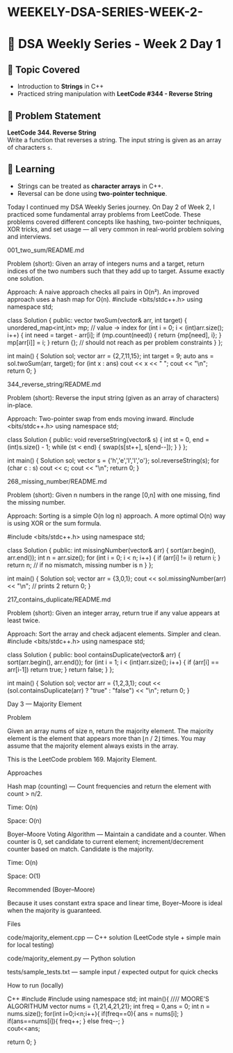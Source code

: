 # WEEKELY-DSA-SERIES-WEEK-2-

# 📘 DSA Weekly Series - Week 2 Day 1

## 🔹 Topic Covered
- Introduction to **Strings** in C++
- Practiced string manipulation with **LeetCode #344 - Reverse String**

## 🚀 Problem Statement
**LeetCode 344. Reverse String**  
Write a function that reverses a string. The input string is given as an array of characters `s`.


## 📝 Learning
- Strings can be treated as **character arrays** in C++.
- Reversal can be done using **two-pointer technique**.


Today I continued my DSA Weekly Series journey. On Day 2 of Week 2, I practiced some fundamental array problems from LeetCode. These problems covered different concepts like hashing, two-pointer techniques, XOR tricks, and set usage — all very common in real-world problem solving and interviews.

001_two_sum/README.md

Problem (short): Given an array of integers nums and a target, return indices of the two numbers such that they add up to target. Assume exactly one solution.

Approach: A naive approach checks all pairs in O(n²). An improved approach uses a hash map for O(n).
#include <bits/stdc++.h>
using namespace std;


class Solution {
public:
vector<int> twoSum(vector<int>& arr, int target) {
unordered_map<int,int> mp; // value -> index
for (int i = 0; i < (int)arr.size(); i++) {
int need = target - arr[i];
if (mp.count(need)) {
return {mp[need], i};
}
mp[arr[i]] = i;
}
return {}; // should not reach as per problem constraints
}
};


int main() {
Solution sol;
vector<int> arr = {2,7,11,15};
int target = 9;
auto ans = sol.twoSum(arr, target);
for (int x : ans) cout << x << " ";
cout << "\n";
return 0;
}


344_reverse_string/README.md

Problem (short): Reverse the input string (given as an array of characters) in-place.

Approach: Two-pointer swap from ends moving inward.
#include <bits/stdc++.h>
using namespace std;


class Solution {
public:
void reverseString(vector<char>& s) {
int st = 0, end = (int)s.size() - 1;
while (st < end) {
swap(s[st++], s[end--]);
}
}
};


int main() {
Solution sol;
vector<char> s = {'h','e','l','l','o'};
sol.reverseString(s);
for (char c : s) cout << c;
cout << "\n";
return 0;
}

268_missing_number/README.md

Problem (short): Given n numbers in the range [0,n] with one missing, find the missing number.

Approach: Sorting is a simple O(n log n) approach. A more optimal O(n) way is using XOR or the sum formula.

#include <bits/stdc++.h>
using namespace std;


class Solution {
public:
int missingNumber(vector<int>& arr) {
sort(arr.begin(), arr.end());
int n = arr.size();
for (int i = 0; i < n; i++) {
if (arr[i] != i) return i;
}
return n; // if no mismatch, missing number is n
}
};


int main() {
Solution sol;
vector<int> arr = {3,0,1};
cout << sol.missingNumber(arr) << "\n"; // prints 2
return 0;
}

217_contains_duplicate/README.md

Problem (short): Given an integer array, return true if any value appears at least twice.

Approach: Sort the array and check adjacent elements. Simpler and clean.
#include <bits/stdc++.h>
using namespace std;


class Solution {
public:
bool containsDuplicate(vector<int>& arr) {
sort(arr.begin(), arr.end());
for (int i = 1; i < (int)arr.size(); i++) {
if (arr[i] == arr[i-1]) return true;
}
return false;
}
};


int main() {
Solution sol;
vector<int> arr = {1,2,3,1};
cout << (sol.containsDuplicate(arr) ? "true" : "false") << "\n";
return 0;
}


Day 3 — Majority Element

Problem

Given an array nums of size n, return the majority element. The majority element is the element that appears more than ⌊n / 2⌋ times. You may assume that the majority element always exists in the array.

This is the LeetCode problem 169. Majority Element.

Approaches

Hash map (counting) — Count frequencies and return the element with count > n/2.

Time: O(n)

Space: O(n)

Boyer–Moore Voting Algorithm — Maintain a candidate and a counter. When counter is 0, set candidate to current element; increment/decrement counter based on match. Candidate is the majority.

Time: O(n)

Space: O(1)

Recommended (Boyer–Moore)

Because it uses constant extra space and linear time, Boyer–Moore is ideal when the majority is guaranteed.

Files

code/majority_element.cpp — C++ solution (LeetCode style + simple main for local testing)

code/majority_element.py — Python solution

tests/sample_tests.txt — sample input / expected output for quick checks

How to run (locally)

C++
#include<iostream>
#include<vector>
using namespace std;
int main(){
    //// MOORE'S ALGORITHUM
vector<int> nums = {1,21,4,21,21};
int freq = 0,ans = 0;
int n = nums.size();
for(int i=0;i<n;i++){
    if(freq==0){
        ans = nums[i];
    }
    if(ans==nums[i]){
        freq++;
    }
    else freq--;
}  
cout<<ans;

    


return 0;
}
        
    
